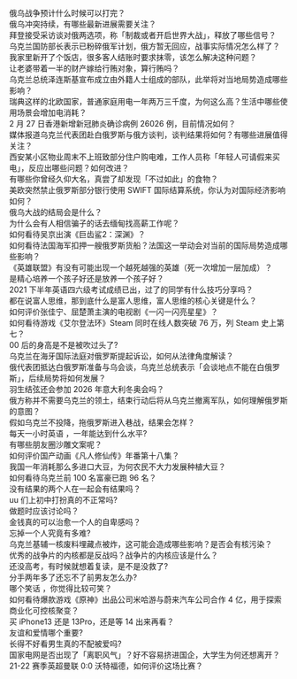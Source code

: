 俄乌战争预计什么时候可以打完？  
俄乌冲突持续，有哪些最新进展需要关注？  
拜登接受采访谈对俄两选项，称「制裁或者开启世界大战」，释放了哪些信号？  
乌克兰国防部长表示已粉碎俄军计划，俄方暂无回应，战事实际情况怎么样了？  
我家里新开了个饭店，很多客人结账时要求抹零，该怎么解决这种问题？  
让老婆带着一半的财产嫁给行贿对象，算行贿吗？  
乌克兰总统泽连斯基宣布成立由外籍人士组成的部队，此举将对当地局势造成哪些影响？  
瑞典这样的北欧国家，普通家庭用电一年两万三千度，为何这么高？生活中哪些使用场景会增加电消耗？  
2 月 27 日香港新增新冠肺炎确诊病例 26026 例，目前情况如何？  
媒体报道乌克兰代表团赴白俄罗斯与俄方谈判，谈判结果将如何？有哪些进展值得关注？  
西安某小区物业周末不上班致部分住户购电难，工作人员称「年轻人可请假来买电」，反应出哪些问题？如何改进？  
有哪些你曾经久仰大名，真尝了却发现「不过如此」的食物？  
美欧突然禁止俄罗斯部分银行使用 SWIFT 国际结算系统，你认为对国际经济影响如何？  
俄乌大战的结局会是什么？  
为什么会有人相信骗子的话去缅甸找高薪工作呢？  
如何看待吴京出演《巨齿鲨2：深渊》？  
如何看待法国海军扣押一艘俄罗斯货船？法国这一举动会对当前的国际局势造成哪些影响？  
《英雄联盟》有没有可能出现一个越死越强的英雄（死一次增加一层加成）？  
是精心培养一个孩子好还是放养一个孩子好？  
2021 下半年英语四六级考试成绩已出，过了的同学有什么技巧分享吗？  
都在说富人思维，那到底什么是富人思维，富人思维的核心关键是什么？  
如何评价张佳宁、屈楚萧主演的电视剧《一闪一闪亮星星》？  
如何看待游戏《艾尔登法环》Steam 同时在线人数突破 76 万，列 Steam 史上第七？  
00 后的身高是不是被吹过头了?  
乌克兰在海牙国际法庭对俄罗斯提起诉讼，如何从法律角度解读？  
俄代表团抵达白俄罗斯准备与乌会谈，乌克兰总统表示「会谈地点不能在白俄罗斯」，后续局势将如何发展？  
羽生结弦还会参加 2026 年意大利冬奥会吗？  
俄方称并不需要乌克兰的领土，结束行动后将从乌克兰撤离军队，如何理解俄罗斯的意图？  
假如乌克兰不投降，拖俄罗斯进入巷战，结果会怎样？  
每天一小时英语 ，一年能达到什么水平?  
有哪些朋友圈沙雕文案呢？  
如何评价国产动画《凡人修仙传》年番第十八集？  
我国一年消耗那么多进口大豆，为何农民不大力发展种植大豆？  
如何看待乌克兰前 100 名富豪已跑 96 名？  
没有结果的两个人在一起会有结果吗？  
uu 们上初中打扮真的不正常吗?  
做题时应该讨论吗？  
金钱真的可以治愈一个人的自卑感吗？  
忘掉一个人究竟有多难?  
乌克兰基辅一核废料埋藏点被炸，这可能会造成哪些影响？是否会有核污染？  
优秀的战争片的内核都是反战吗？战争片的内核应该是什么？  
还没高考，有时候就想着复读，是不是没救了?  
分手两年多了还忘不了前男友怎么办?  
哪个笑话 ，你觉得比较可笑？  
如何看待爆款游戏《原神》出品公司米哈游与蔚来汽车公司合作 4 亿，用于探索商业化可控核聚变？  
买 iPhone13 还是 13Pro，还是等 14 出来再看？  
友谊和爱情哪个重要?  
长得不好看男生真的不配被爱吗?  
国家电网是否出现了「离职风气」？好不容易挤进国企，大学生为何还想离开？  
21-22 赛季英超曼联 0:0 沃特福德，如何评价这场比赛？  
